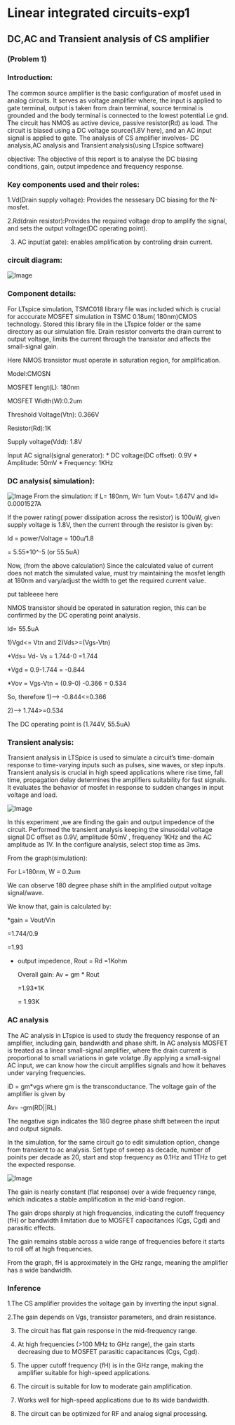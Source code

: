 # Linear integrated circuits-exp1
## DC,AC and Transient analysis of CS amplifier
### (Problem 1)
### Introduction:
The common source amplifier is the basic configuration of mosfet used in analog circuits. It serves as voltage amplifier where, the input is applied to gate terminal, output is taken from drain terminal, source terminal is grounded and the body terminal is connected to the lowest potential i.e gnd. 
The circuit has NMOS as active device, passive resistor(Rd) as load. The circuit is biased using a DC voltage source(1.8V here), and an AC input signal is applied to gate.
The analysis of CS amplifier involves- DC analysis,AC analysis and Transient analysis(using LTspice software)

objective: The objective of this report is to analyse the DC biasing conditions, gain, output impedence and frequency response.
### Key components used and their roles:
1.Vd(Drain supply voltage): Provides the nessesary DC biasing for the N-mosfet.

2.Rd(drain resistor):Provides the required voltage drop to amplify the signal, and sets the output voltage(DC operating point).

3. AC input(at gate): enables amplification by controling drain current.

### circuit diagram:
![Image](https://github.com/user-attachments/assets/126e8794-4bd5-4100-838e-90e58d624d87)

### Component details:
For LTspice simulation, TSMC018 library file was included which is crucial for acccurate MOSFET simulation in TSMC 0.18um( 180nm)CMOS technology. Stored this library file in the LTspice folder or the same directory as our simulation file. Drain resistor converts the drain current to output voltage, limits the current through the transistor and affects the small-signal gain.

Here NMOS transistor must operate in saturation region, for amplification.

Model:CMOSN

MOSFET lengt(L): 180nm

MOSFET Width(W):0.2um

Threshold Voltage(Vtn): 0.366V

Resistor(Rd):1K

Supply voltage(Vdd): 1.8V

Input AC signal(signal generator):
      * DC voltage(DC offset): 0.9V
      * Amplitude: 50mV
      * Frequency: 1KHz


### DC analysis( simulation):
![Image](https://github.com/user-attachments/assets/02d80bac-c555-4f31-9347-0314dee3c94a)
From the simulation: if L= 180nm, W= 1um
                    Vout= 1.647V and Id= 0.0001527A


If the power rating( power dissipation across the resistor) is 100uW, given supply voltage is 1.8V, then the current through the resistor is given by:

 Id = power/Voltage = 100u/1.8
                     
= 5.55*10^-5  (or 55.5uA)

 
Now, (from the above calculation) Since the calculated value of current does not match the simulated value, must try maintaining the mosfet length at 180nm and vary/adjust the width to get the required current value.


put tableeee here

NMOS transistor should be operated in saturation region, this can be confirmed by the DC operating point analysis.

Id= 55.5uA

1)Vgd<= Vtn  and 2)Vds>=(Vgs-Vtn)

*Vds= Vd- Vs = 1.744-0 =1.744

*Vgd = 0.9-1.744 = -0.844

*Vov = Vgs-Vtn = (0.9-0) -0.366 = 0.534

So, therefore 1)--> -0.844<=0.366

2)--> 1.744>=0.534  

The DC operating point is (1.744V, 55.5uA)


### Transient analysis:

Transient analysis in LTSpice is used to simulate a circuit’s time-domain response to time-varying inputs such as pulses, sine waves, or step inputs. Transient analysis is crucial in high speed applications where rise time, fall time, propagation delay determines the amplifiers suitability for fast signals. It evaluates the behavior of mosfet in response to sudden changes in input voltage and load.

![Image](https://github.com/user-attachments/assets/1777641c-ff17-4487-8528-bcab4ef5715b)

In this experiment ,we are finding the gain and output impedence of the circuit. Performed the transient analysis keeping the sinusoidal voltage signal DC offset as 0.9V, amplitude 50mV , frequency 1KHz and the AC amplitude as 1V. In the configure analysis, select stop time as 3ms.

From the graph(simulation):

For L=180nm, W = 0.2um

We can observe 180 degree phase shift in the amplified output voltage signal/wave.

We know that, gain is calculated by:

*gain = Vout/Vin

=1.744/0.9

 =1.93

* output impedence, Rout = Rd =1Kohm

   Overall gain: Av = gm * Rout

  =1.93*1K

  = 1.93K

  
 ### AC analysis

 The AC analysis in LTspice is used to study the frequency response of an amplifier, including gain, bandwidth and phase shift. In AC analysis MOSFET is treated as a linear small-signal amplifier, where the drain current is proportional to small variations in gate volatge .By applying a small-signal AC input, we can know how the circuit amplifies signals and how it behaves under varying frequencies.

 iD = gm*vgs
 where gm is the transconductance. The voltage gain of the amplifier is given by

 Av= -gm(RD||RL) 

 The negative sign indicates the 180 degree phase shift between the input and output signals.

 In the simulation,  for the same circuit go to edit simulation option, change from transient to ac analysis. Set type of sweep as decade, number of poinits per decade as 20, start and stop frequency as 0.1Hz and 1THz to get the expected response.

![Image](https://github.com/user-attachments/assets/0cb3d795-6bf7-4e0c-a5a5-4e4c83270ad3)

The gain is nearly constant (flat response) over a wide frequency range, which indicates a stable amplification in the mid-band region.

 The gain drops sharply at high frequencies, indicating the cutoff frequency (fH) or bandwidth limitation due to MOSFET capacitances (Cgs, Cgd) and parasitic effects.

 The gain remains stable across a wide range of frequencies before it starts to roll off at high frequencies.

 From the graph, fH is approximately in the GHz range, meaning the amplifier has a wide bandwidth.


 ### Inference

 1.The CS amplifier provides the voltage gain by inverting the input signal.
 
 2.The gain depends on Vgs, transistor parameters, and drain resistance.

 3. The circuit has flat gain response in the mid-frequency range.

 4. At high frequencies (>100 MHz to GHz range), the gain starts decreasing due to MOSFET parasitic capacitances (Cgs, Cgd).

 5. The upper cutoff frequency (fH) is in the GHz range, making the amplifier suitable for high-speed applications.

 6. The circuit is suitable for low to moderate gain amplification.

 7. Works well for high-speed applications due to its wide bandwidth.

 8. The circuit can be optimized for RF and analog signal processing.



 

                                         









